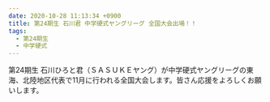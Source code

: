 ```yaml
---
date: 2020-10-28 11:13:34 +0900
title: 第24期生 石川君 中学硬式ヤングリーグ 全国大会出場！！
tags:
  - 第24期生
  - 中学硬式
---
```

第24期生 石川ひろと君（ＳＡＳＵＫＥヤング）が中学硬式ヤングリーグの東海、北陸地区代表で11月に行われる全国大会します。皆さん応援をよろしくお願いします。